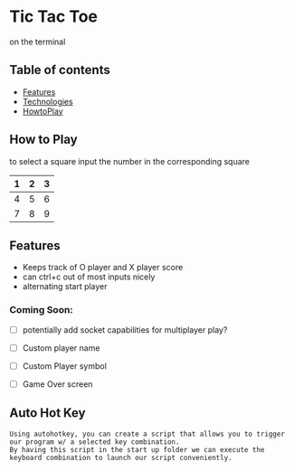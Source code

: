 # Tic Tac Toe

on the terminal


## Table of contents
* [Features](#Features)
* [Technologies](#Mode)
* [HowtoPlay](#How-to-Play)

## How to Play

to select a square input the number in the corresponding square

| 1 | 2 | 3 |
| --- | --- | ---|
| 4 | 5 | 6 |
| 7 | 8 | 9 |

## Features
- Keeps track of O player and X player score
- can ctrl+c out of most inputs nicely
- alternating start player

### Coming Soon:
- [ ] potentially add socket capabilities for multiplayer play?
- [ ] Custom player name
- [ ] Custom Player symbol
- [ ] Game Over screen


## Auto Hot Key
    Using autohotkey, you can create a script that allows you to trigger our program w/ a selected key combination. 
    By having this script in the start up folder we can execute the keyboard combination to launch our script conveniently.



